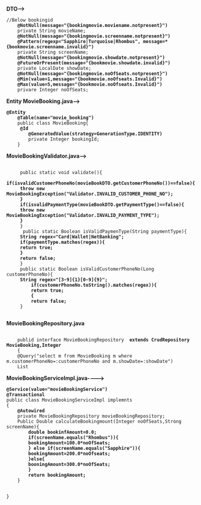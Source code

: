 **DTO-->**
<p><code>//Below bookingid
	<b>@NotNull(message="{bookingmovie.moviename.notpresent}")</b>
	private String movieName;
	<b>@NotNull(message="{bookingmovie.screenname.notpresent}")
	@Pattern(regexp="Sapphire|Turquoise|Rhombus", message=*{bookmovie.screenname.invalid}")</b>
	private String screenName;
	<b>@NotNull(message="{bookingmovie.showdate.notpresent}")
	@FutureOrPresent(message="{bookmovie.showdate.invalid}")</b>
	private LocalDate showDate;
	<b>@NotNull(message="{bookingmovie.noOfSeats.notpresent}")
	@Min(value=1,message="{bookmovie.noOfseats.Invalid}")
	@Max(value=5,message="{bookmovie.noOfseats.Invalid}")</b>
	privare Integer noOfSeats;
</code></p>

**Entity MovieBooking.java-->**
<p><code><b>@Entity
	@Table(name="movie_booking")</b>
	public class MovieBooking{
	<b>	@Id
		@GeneratedValue(strategy=GenerationType.IDENTITY)
	</b>    private Integer bookingId;
	}
</code></p>

**MovieBookingValidator.java-->**
 <p><code>
	 public static void validate(){
	 <b>if(isvalidCustomerPhoneNo(movieBookDTO.getCustomerPhoneNo())==false){
	 throw new MovieBookingException("Validator.INVALID_CUSTOMER_PHONE_NO");
	 }
	 if(isvalidPaymentType(movieBookDTO.getPaymentType()==false){
	 throw new MovieBookingException("Validator.INVALID_PAYMENT_TYPE");
	 }</b>
	 }
	  public static Boolean isValidPaymenType(String paymentType){
	 <b>String regex="Card|Wallet|NetBanking";
	 if(paymentType.matches(regex)){
	 return true;
	 }
	 return false;</b>
	 }
	 public static Boolean isValidCustomerPhoneNo(Long customerPhoneNo){
	 <b>String regex="[3-9]{1}[0-9]{9}";
		 if(customerPhoneNo.toString().matches(regex)){
		 return true;
		 {
		 return false;</b>
	 }
 </code></p>
 
**MovieBookingRepository.java**
<p><code>
	publid interface MovieBookingRepository <b> extends CrudRepository MovieBooking,Integer </b> 
	{
	@Query("select m from MovieBooking m where m.customerPhoneNo=:customerPhoneNo and m.showDate=:showDate")
	List<MovieBooking> 
</code></p>
 
 **MovieBookingServiceImpl.java---->**

<p><code><b>@Service(value="movieBookingService")
@Transactional</b>
public class MovieBookingServiceImpl implemnts 
{
	<b>@Autowired</b>
	private MovieBookingRepository movieBookingRepository;
 	Public Double calculateBookingmount(Integer noOfSeats,Strong screenName){
		<b>double bookinfAmount=0.0;
		if(screenName.equals("Rhombus")){
		bookingAmount=100.0*noOfSeats;
		} else if(screenName.equals("Sapphire")){
		bookingAmount=200.0*noOfseats;
		}else{
		booningAmount=300.0*noOfSeats;
		}
		return bookingAmount;</b>
  	}
	
 }</code></p>

 
